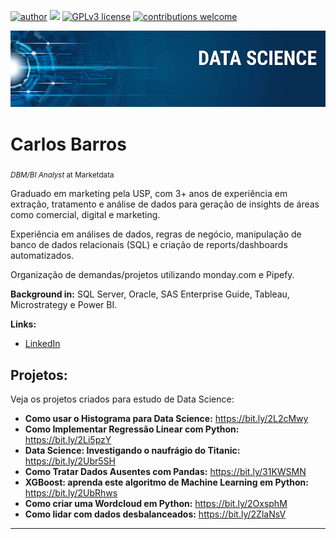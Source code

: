 [![author](https://img.shields.io/badge/author-carlosfab-red.svg)](https://www.linkedin.com/in/casbjr) [![](https://img.shields.io/badge/python-3.7+-blue.svg)](https://www.python.org/downloads/release/python-365/) [![GPLv3 license](https://img.shields.io/badge/License-GPLv3-blue.svg)](http://perso.crans.org/besson/LICENSE.html) [![contributions welcome](https://img.shields.io/badge/contributions-welcome-brightgreen.svg?style=flat)](https://github.com/casbjr/data_science/issues)

<p align="center">
  <img src="banner.png" >
</p>

# Carlos Barros
<sub>*DBM/BI Analyst* at Marketdata</sub>

Graduado em marketing pela USP, com 3+ anos de experiência em extração, tratamento e análise de dados para geração de insights de áreas como comercial, digital e marketing. 

Experiência em análises de dados, regras de negócio, manipulação de banco de dados relacionais (SQL) e criação de reports/dashboards automatizados.

Organização de demandas/projetos utilizando monday.com e Pipefy.

**Background in:** SQL Server, Oracle, SAS Enterprise Guide, Tableau, Microstrategy e Power BI.

**Links:**
* [LinkedIn](https://www.linkedin.com/in/casbjr)


## Projetos:
Veja os projetos criados para estudo de Data Science:

* **Como usar o Histograma para Data Science:** https://bit.ly/2L2cMwy
* **Como Implementar Regressão Linear com Python:** https://bit.ly/2Li5pzY
* **Data Science: Investigando o naufrágio do Titanic:** https://bit.ly/2Ubr5SH
* **Como Tratar Dados Ausentes com Pandas:** https://bit.ly/31KWSMN
* **XGBoost: aprenda este algoritmo de Machine Learning em Python:** https://bit.ly/2UbRhws
* **Como criar uma Wordcloud em Python:** https://bit.ly/2OxsphM
* **Como lidar com dados desbalanceados:** https://bit.ly/2ZlaNsV



---



